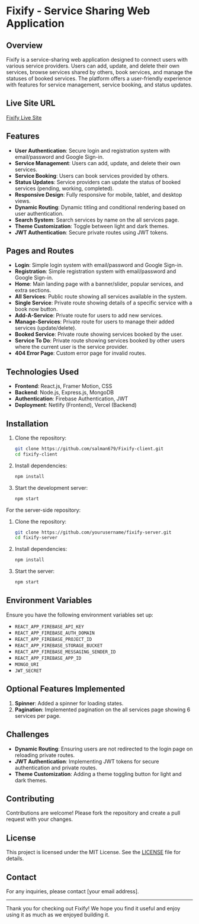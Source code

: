 # Fixify - Service Sharing Web Application

## Overview
Fixify is a service-sharing web application designed to connect users with various service providers. Users can add, update, and delete their own services, browse services shared by others, book services, and manage the statuses of booked services. The platform offers a user-friendly experience with features for service management, service booking, and status updates.

## Live Site URL
[Fixify Live Site](https://peak-summer-445602-e8.web.app/)

## Features
- **User Authentication**: Secure login and registration system with email/password and Google Sign-in.
- **Service Management**: Users can add, update, and delete their own services.
- **Service Booking**: Users can book services provided by others.
- **Status Updates**: Service providers can update the status of booked services (pending, working, completed).
- **Responsive Design**: Fully responsive for mobile, tablet, and desktop views.
- **Dynamic Routing**: Dynamic titling and conditional rendering based on user authentication.
- **Search System**: Search services by name on the all services page.
- **Theme Customization**: Toggle between light and dark themes.
- **JWT Authentication**: Secure private routes using JWT tokens.

## Pages and Routes
- **Login**: Simple login system with email/password and Google Sign-in.
- **Registration**: Simple registration system with email/password and Google Sign-in.
- **Home**: Main landing page with a banner/slider, popular services, and extra sections.
- **All Services**: Public route showing all services available in the system.
- **Single Service**: Private route showing details of a specific service with a book now button.
- **Add-A-Service**: Private route for users to add new services.
- **Manage-Services**: Private route for users to manage their added services (update/delete).
- **Booked Service**: Private route showing services booked by the user.
- **Service To Do**: Private route showing services booked by other users where the current user is the service provider.
- **404 Error Page**: Custom error page for invalid routes.

## Technologies Used
- **Frontend**: React.js, Framer Motion, CSS
- **Backend**: Node.js, Express.js, MongoDB
- **Authentication**: Firebase Authentication, JWT
- **Deployment**: Netlify (Frontend), Vercel (Backend)

## Installation
1. Clone the repository:
   ```bash
   git clone https://github.com/salman679/Fixify-client.git
   cd fixify-client
   ```
2. Install dependencies:
   ```bash
   npm install
   ```
3. Start the development server:
   ```bash
   npm start
   ```

For the server-side repository:
1. Clone the repository:
   ```bash
   git clone https://github.com/yourusername/fixify-server.git
   cd fixify-server
   ```
2. Install dependencies:
   ```bash
   npm install
   ```
3. Start the server:
   ```bash
   npm start
   ```

## Environment Variables
Ensure you have the following environment variables set up:
- `REACT_APP_FIREBASE_API_KEY`
- `REACT_APP_FIREBASE_AUTH_DOMAIN`
- `REACT_APP_FIREBASE_PROJECT_ID`
- `REACT_APP_FIREBASE_STORAGE_BUCKET`
- `REACT_APP_FIREBASE_MESSAGING_SENDER_ID`
- `REACT_APP_FIREBASE_APP_ID`
- `MONGO_URI`
- `JWT_SECRET`

## Optional Features Implemented
1. **Spinner**: Added a spinner for loading states.
2. **Pagination**: Implemented pagination on the all services page showing 6 services per page.

## Challenges
- **Dynamic Routing**: Ensuring users are not redirected to the login page on reloading private routes.
- **JWT Authentication**: Implementing JWT tokens for secure authentication and private routes.
- **Theme Customization**: Adding a theme toggling button for light and dark themes.

## Contributing
Contributions are welcome! Please fork the repository and create a pull request with your changes.

## License
This project is licensed under the MIT License. See the [LICENSE](LICENSE) file for details.

## Contact
For any inquiries, please contact [your email address].

---

Thank you for checking out Fixify! We hope you find it useful and enjoy using it as much as we enjoyed building it.
